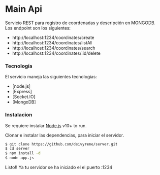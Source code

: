 # Main Api

Servicio REST para registro de coordenadas y descripción en MONGODB. Los endpoint son los siguientes:

  - http://localhost:1234/coordinates/create
  - http://localhost:1234/coordinates/listAll
  - http://localhost:1234/coordinates/search
  - http://localhost:1234/coordinates/:id/delete

### Tecnología 

El servicio maneja las siguientes tecnologias:

* [node.js]
* [Express]
* [Socket.IO]
* [MongoDB]

### Instalacion

Se requiere instalar [Node.js](https://nodejs.org/) v10+ to run.

Clonar e instalar las dependencias, para iniciar el servidor.

```sh
$ git clone https://github.com/deivyrene/server.git
$ cd server
$ npm install -d
$ node app.js
```

Listo!! Ya tu servidor se ha iniciado el el puerto :1234


